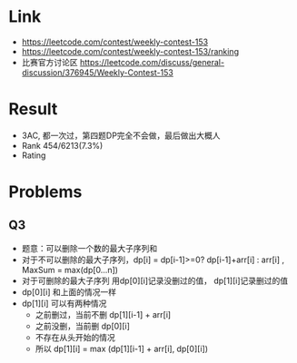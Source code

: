# Link
- https://leetcode.com/contest/weekly-contest-153
- https://leetcode.com/contest/weekly-contest-153/ranking
- 比赛官方讨论区 https://leetcode.com/discuss/general-discussion/376945/Weekly-Contest-153

# Result
- 3AC, 都一次过，第四题DP完全不会做，最后做出大概人
- Rank 454/6213(7.3%)
- Rating

# Problems
## Q3
- 题意：可以删除一个数的最大子序列和
- 对于不可以删除的最大子序列，dp[i] = dp[i-1]>=0? dp[i-1]+arr[i] : arr[i] , MaxSum = max(dp[0...n])
- 对于可删除的最大子序列 用dp[0][i]记录没删过的值， dp[1][i]记录删过的值
- dp[0][i] 和上面的情况一样
- dp[1][i] 可以有两种情况
    - 之前删过，当前不删  dp[1][i-1] + arr[i]
    - 之前没删，当前删 dp[0][i]
    - 不存在从头开始的情况
    - 所以 dp[1][i] = max (dp[1][i-1] + arr[i], dp[0][i])
    